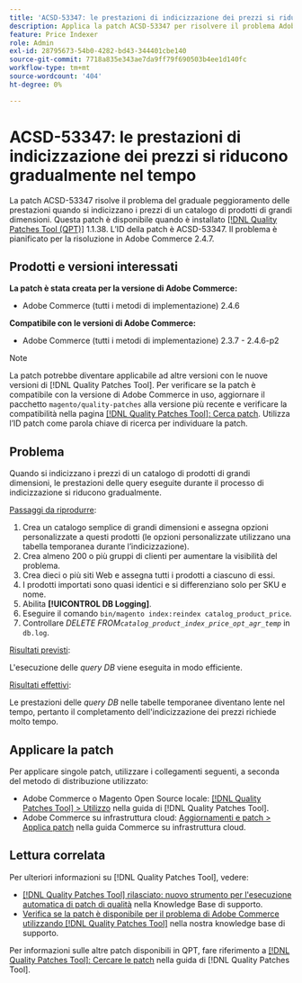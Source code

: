 ```yaml
---
title: 'ACSD-53347: le prestazioni di indicizzazione dei prezzi si riducono gradualmente nel tempo'
description: Applica la patch ACSD-53347 per risolvere il problema Adobe Commerce, in cui le prestazioni si riducono gradualmente quando si indicizzano i prezzi di un catalogo di prodotti di grandi dimensioni.
feature: Price Indexer
role: Admin
exl-id: 28795673-54b0-4282-bd43-344401cbe140
source-git-commit: 7718a835e343ae7da9ff79f690503b4ee1d140fc
workflow-type: tm+mt
source-wordcount: '404'
ht-degree: 0%

---
```


# ACSD-53347: le prestazioni di indicizzazione dei prezzi si riducono gradualmente nel tempo

La patch ACSD-53347 risolve il problema del graduale peggioramento delle prestazioni quando si indicizzano i prezzi di un catalogo di prodotti di grandi dimensioni. Questa patch è disponibile quando è installato [[!DNL Quality Patches Tool (QPT)]](/help/announcements/adobe-commerce-announcements/magento-quality-patches-released-new-tool-to-self-serve-quality-patches.md) 1.1.38. L’ID della patch è ACSD-53347. Il problema è pianificato per la risoluzione in Adobe Commerce 2.4.7.

## Prodotti e versioni interessati

**La patch è stata creata per la versione di Adobe Commerce:**

* Adobe Commerce (tutti i metodi di implementazione) 2.4.6

**Compatibile con le versioni di Adobe Commerce:**

* Adobe Commerce (tutti i metodi di implementazione) 2.3.7 - 2.4.6-p2

>[!NOTE]
>
>La patch potrebbe diventare applicabile ad altre versioni con le nuove versioni di [!DNL Quality Patches Tool]. Per verificare se la patch è compatibile con la versione di Adobe Commerce in uso, aggiornare il pacchetto `magento/quality-patches` alla versione più recente e verificare la compatibilità nella pagina [[!DNL Quality Patches Tool]: Cerca patch](https://experienceleague.adobe.com/tools/commerce-quality-patches/index.html?lang=it). Utilizza l’ID patch come parola chiave di ricerca per individuare la patch.

## Problema

Quando si indicizzano i prezzi di un catalogo di prodotti di grandi dimensioni, le prestazioni delle query eseguite durante il processo di indicizzazione si riducono gradualmente.

<u>Passaggi da riprodurre</u>:

1. Crea un catalogo semplice di grandi dimensioni e assegna opzioni personalizzate a questi prodotti (le opzioni personalizzate utilizzano una tabella temporanea durante l’indicizzazione).
1. Crea almeno 200 o più gruppi di clienti per aumentare la visibilità del problema.
1. Crea dieci o più siti Web e assegna tutti i prodotti a ciascuno di essi.
1. I prodotti importati sono quasi identici e si differenziano solo per SKU e nome.
1. Abilita **[!UICONTROL DB Logging]**.
1. Eseguire il comando `bin/magento index:reindex catalog_product_price`.
1. Controllare *DELETE FROM`catalog_product_index_price_opt_agr_temp`* in `db.log`.

<u>Risultati previsti</u>:

L&#39;esecuzione delle *query DB* viene eseguita in modo efficiente.

<u>Risultati effettivi</u>:

Le prestazioni delle *query DB* nelle tabelle temporanee diventano lente nel tempo, pertanto il completamento dell&#39;indicizzazione dei prezzi richiede molto tempo.

## Applicare la patch

Per applicare singole patch, utilizzare i collegamenti seguenti, a seconda del metodo di distribuzione utilizzato:

* Adobe Commerce o Magento Open Source locale: [[!DNL Quality Patches Tool] > Utilizzo](https://experienceleague.adobe.com/docs/commerce-operations/tools/quality-patches-tool/usage.html?lang=it) nella guida di [!DNL Quality Patches Tool].
* Adobe Commerce su infrastruttura cloud: [Aggiornamenti e patch > Applica patch](https://experienceleague.adobe.com/docs/commerce-cloud-service/user-guide/develop/upgrade/apply-patches.html?lang=it) nella guida Commerce su infrastruttura cloud.

## Lettura correlata

Per ulteriori informazioni su [!DNL Quality Patches Tool], vedere:

* [[!DNL Quality Patches Tool] rilasciato: nuovo strumento per l&#39;esecuzione automatica di patch di qualità](/help/announcements/adobe-commerce-announcements/magento-quality-patches-released-new-tool-to-self-serve-quality-patches.md) nella Knowledge Base di supporto.
* [Verifica se la patch è disponibile per il problema di Adobe Commerce utilizzando  [!DNL Quality Patches Tool]](/help/support-tools/patches-available-in-qpt-tool/check-patch-for-magento-issue-with-magento-quality-patches.md) nella nostra knowledge base di supporto.

Per informazioni sulle altre patch disponibili in QPT, fare riferimento a [[!DNL Quality Patches Tool]: Cercare le patch](https://experienceleague.adobe.com/tools/commerce-quality-patches/index.html?lang=it) nella guida di [!DNL Quality Patches Tool].
